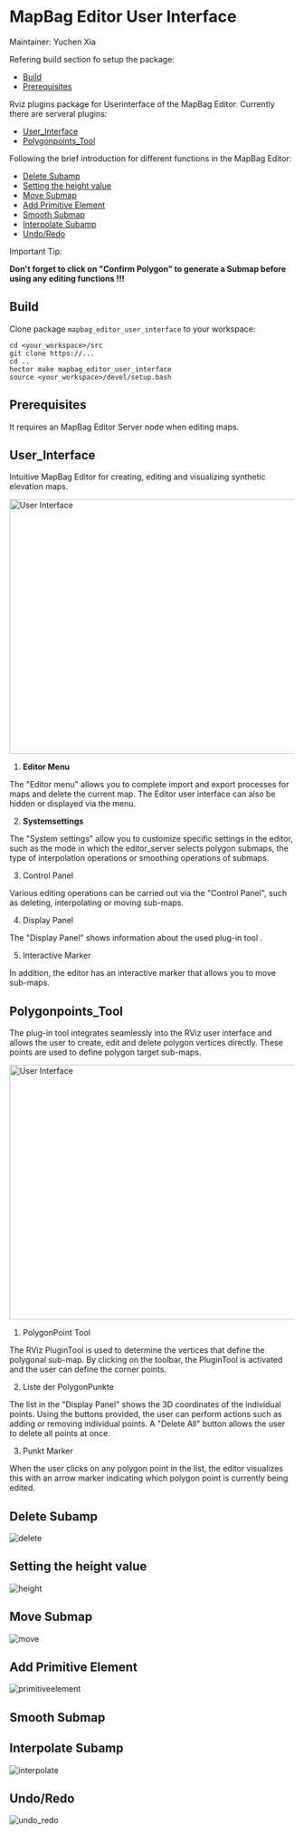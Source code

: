 # MapBag Editor User Interface
Maintainer: Yuchen Xia

Refering build section fo setup the package:
- [Build](#build)
- [Prerequisites](#prerequisites)

Rviz plugins package for Userinterface of the MapBag Editor. Currently there are serveral plugins:
- [User_Interface](#user_interface)
- [Polygonpoints_Tool](#polygonpoints_tool)

Following the brief introduction for different functions in the MapBag Editor:
- [Delete Subamp](#delete-subamp)
- [Setting the height value](#setting-the-height-value)
- [Move Submap](#move-submap)
- [Add Primitive Element](#add-primitive-element)
- [Smooth Submap](#smooth-submap)
- [Interpolate Subamp](#interpolate-subamp)
- [Undo/Redo](#undo/redo)

Important Tip:

**Don't forget to click on "Confirm Polygon" to generate a Submap before using any editing functions !!!**

## Build
Clone package `mapbag_editor_user_interface` to your workspace:

```
cd <your_workspace>/src
git clone https://...
cd ..
hector make mapbag_editor_user_interface
source <your_workspace>/devel/setup.bash
```
## Prerequisites
It requires an MapBag Editor Server node when editing maps.

## User_Interface
Intuitive MapBag Editor for creating, editing and visualizing synthetic elevation maps.

<img src="./doc/Userinterface.png" alt="User Interface" width="800" height="450">

1. __Editor Menu__

The "Editor menu" allows you to complete import and export processes for maps and delete the current map. 
The Editor user interface can also be hidden or displayed via the menu. 

2. __Systemsettings__

The "System settings" allow you to customize specific settings in the editor, such as the mode in which the editor_server selects polygon submaps, the type of interpolation operations or smoothing operations of submaps. 

3. Control Panel

Various editing operations can be carried out via the "Control Panel", such as deleting, interpolating or moving sub-maps. 

4. Display Panel

The "Display Panel" shows information about the used plug-in tool . 

5. Interactive Marker

In addition, the editor has an interactive marker that allows you to move sub-maps.

## Polygonpoints_Tool
The plug-in tool integrates seamlessly into the RViz user interface and allows the user to create, edit and delete polygon vertices directly. These points are used to define polygon target sub-maps. 

<img src="./doc/Plugin_tool.png" alt="User Interface" width="800" height="450">

1. PolygonPoint Tool

The RViz PluginTool is used to determine the vertices that define the polygonal sub-map.
By clicking on the toolbar, the PluginTool is activated and the user can define the corner points.

2. Liste der PolygonPunkte

The list in the "Display Panel" shows the 3D coordinates of the individual points. 
Using the buttons provided, the user can perform actions such as adding or removing individual points. 
A "Delete All" button allows the user to delete all points at once.

3. Punkt Marker

When the user clicks on any polygon point in the list, the editor visualizes this with an arrow marker indicating which polygon point is currently being edited.

## Delete Subamp
![delete](./doc/delete.gif)

## Setting the height value
![height](./doc/height.gif)

## Move Submap
![move](./doc/F-verschieben.gif)

## Add Primitive Element
![primitiveelement](./doc/Pri_Element.gif)

## Smooth Submap

## Interpolate Subamp
![interpolate](./doc/interpolation.gif)

## Undo/Redo
![undo_redo](./doc/redo_undo.gif)



